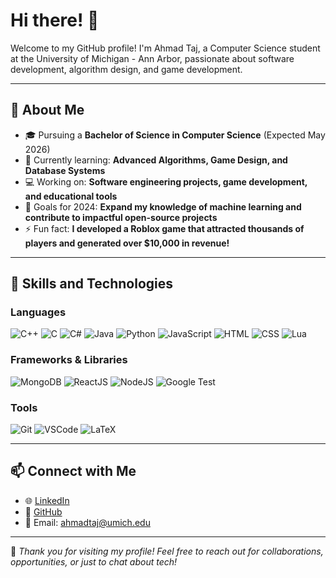 # Hi there! 👋

Welcome to my GitHub profile! I'm Ahmad Taj, a Computer Science student at the University of Michigan - Ann Arbor, passionate about software development, algorithm design, and game development.

---

## 🚀 About Me
- 🎓 Pursuing a **Bachelor of Science in Computer Science** (Expected May 2026)  
- 🌱 Currently learning: **Advanced Algorithms, Game Design, and Database Systems**
- 💻 Working on: **Software engineering projects, game development, and educational tools**
- 🎯 Goals for 2024: **Expand my knowledge of machine learning and contribute to impactful open-source projects**
- ⚡ Fun fact: **I developed a Roblox game that attracted thousands of players and generated over $10,000 in revenue!**

---

## 🌟 Skills and Technologies
### **Languages**
![C++](https://img.shields.io/badge/-C++-00599C?logo=c%2B%2B&logoColor=white&style=flat)
![C](https://img.shields.io/badge/-C-A8B9CC?logo=c&logoColor=white&style=flat)
![C#](https://img.shields.io/badge/-C%23-239120?logo=c-sharp&logoColor=white&style=flat)
![Java](https://img.shields.io/badge/-Java-007396?logo=java&logoColor=white&style=flat)
![Python](https://img.shields.io/badge/-Python-3776AB?logo=python&logoColor=white&style=flat)
![JavaScript](https://img.shields.io/badge/-JavaScript-F7DF1E?logo=javascript&logoColor=black&style=flat)
![HTML](https://img.shields.io/badge/-HTML5-E34F26?logo=html5&logoColor=white&style=flat)
![CSS](https://img.shields.io/badge/-CSS3-1572B6?logo=css3&logoColor=white&style=flat)
![Lua](https://img.shields.io/badge/-Lua-2C2D72?logo=lua&logoColor=white&style=flat)

### **Frameworks & Libraries**
![MongoDB](https://img.shields.io/badge/-MongoDB-47A248?logo=mongodb&logoColor=white&style=flat)
![ReactJS](https://img.shields.io/badge/-ReactJS-61DAFB?logo=react&logoColor=black&style=flat)
![NodeJS](https://img.shields.io/badge/-NodeJS-339933?logo=node.js&logoColor=white&style=flat)
![Google Test](https://img.shields.io/badge/-Google%20Test-4285F4?logo=google&logoColor=white&style=flat)

### **Tools**
![Git](https://img.shields.io/badge/-Git-F05032?logo=git&logoColor=white&style=flat)
![VSCode](https://img.shields.io/badge/-VSCode-007ACC?logo=visual-studio-code&logoColor=white&style=flat)
![LaTeX](https://img.shields.io/badge/-LaTeX-008080?logo=latex&logoColor=white&style=flat)

---

## 📫 Connect with Me
- 🌐 [LinkedIn](https://linkedin.com/in/ahmadtaj/)
- 🐙 [GitHub](https://github.com/taj969)
- 📧 Email: ahmadtaj@umich.edu

---

💖 _Thank you for visiting my profile! Feel free to reach out for collaborations, opportunities, or just to chat about tech!_
